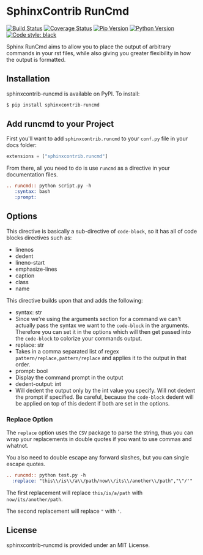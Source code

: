 # SphinxContrib RunCmd

[![Build Status](https://travis-ci.org/invenia/sphinxcontrib-runcmd.svg?branch=master)](https://travis-ci.org/invenia/sphinxcontrib-runcmd?branch=master)
[![Coverage Status](https://coveralls.io/repos/github/invenia/sphinxcontrib-runcmd/badge.svg?branch=master)](https://coveralls.io/github/invenia/sphinxcontrib-runcmd)
[![Pip Version](https://img.shields.io/pypi/v/sphinxcontrib-runcmd.svg)](https://pypi.org/project/sphinxcontrib-runcmd)
[![Python Version](https://img.shields.io/badge/python-3.6-blue.svg)](https://www.python.org/)
[![Code style: black](https://img.shields.io/badge/code%20style-black-000000.svg)](https://github.com/ambv/black)

Sphinx RunCmd aims to allow you to place the output of arbitrary commands in your rst files, while also giving you greater flexibility in how the output is formatted.

## Installation

sphinxcontrib-runcmd is available on PyPI. To install:

```sh
$ pip install sphinxcontrib-runcmd
```

## Add runcmd to your Project

First you'll want to add `sphinxcontrib.runcmd` to your `conf.py` file in your docs folder:

```python
extensions = ["sphinxcontrib.runcmd"]
```

From there, all you need to do is use `runcmd` as a directive in your documentation files.
```rst
.. runcmd:: python script.py -h
   :syntax: bash
   :prompt:
```

## Options

This directive is basically a sub-directive of `code-block`, so it has all of code blocks directives such as:
 - linenos
 - dedent
 - lineno-start
 - emphasize-lines
 - caption
 - class
 - name

This directive builds upon that and adds the following:
 - syntax: str
  - Since we're using the arguments section for a command we can't actually pass the syntax we want to the `code-block` in the arguments. Therefore you can set it in the options which will then get passed into the `code-block` to colorize your commands output.
 - replace: str
  - Takes in a comma separated list of regex `pattern/replace,pattern/replace` and applies it to the output in that order.
 - prompt: bool
  - Display the command prompt in the output
 - dedent-output: int
  - Will dedent the output only by the int value you specify. Will not dedent the prompt if specified. Be careful, because the `code-block` dedent will be applied on top of this dedent if both are set in the options.

### Replace Option

The `replace` option uses the `CSV` package to parse the string, thus you can wrap your replacements in double quotes if you want to use commas and whatnot.

You also need to double escape any forward slashes, but you can single escape quotes.

```rst
.. runcmd:: python test.py -h
  :replace: "this\\/is\\/a\\/path/now\\/its\\/another\\/path","\"/'"
```

The first replacement will replace `this/is/a/path` with `now/its/another/path`.

The second replacement will replace `"` with `'`.

## License

sphinxcontrib-runcmd is provided under an MIT License.
